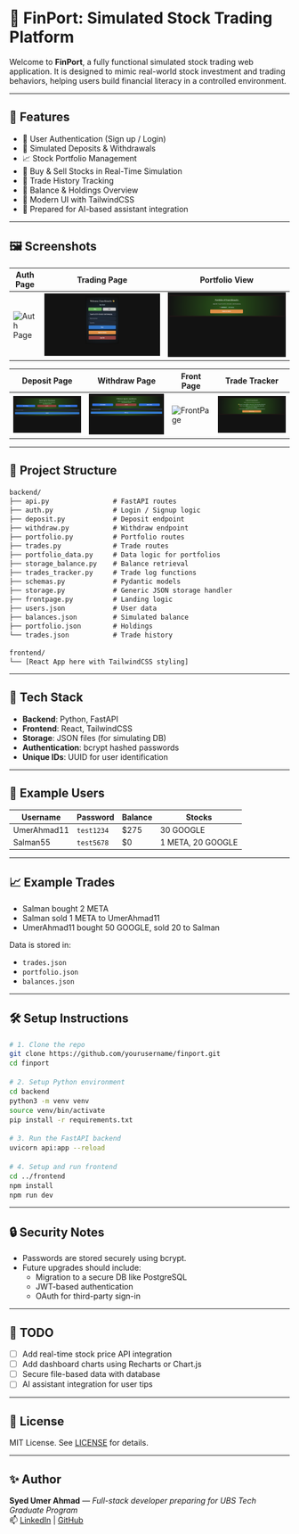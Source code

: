 
# 💼 FinPort: Simulated Stock Trading Platform

Welcome to **FinPort**, a fully functional simulated stock trading web application. It is designed to mimic real-world stock investment and trading behaviors, helping users build financial literacy in a controlled environment.

---

## 🚀 Features

- 🔐 User Authentication (Sign up / Login)
- 💸 Simulated Deposits & Withdrawals
- 📈 Stock Portfolio Management
- 🛒 Buy & Sell Stocks in Real-Time Simulation
- 📜 Trade History Tracking
- 💼 Balance & Holdings Overview
- 🎨 Modern UI with TailwindCSS
- 🧠 Prepared for AI-based assistant integration

---

## 🖼️ Screenshots

| Auth Page | Trading Page | Portfolio View |
|----------|--------------|----------------|
| ![Auth Page](assets/screenshots/Logi.png) | ![Trading](assets/screenshots/Trading-Buy.png) | ![Portfolio](assets/screenshots/Portfolio.png) |

| Deposit Page | Withdraw Page | Front Page | Trade Tracker |
|--------------|---------------|-------------|----------------|
| ![Deposit](assets/screenshots/Deposit.png) | ![Withdraw](assets/screenshots/Withdraw.png) | ![FrontPage](assets/screenshots/FrotPage.png) | ![Trade Tracker](assets/screenshots/TradesTracker.png) |

---

## 📂 Project Structure

```
backend/
├── api.py                # FastAPI routes
├── auth.py               # Login / Signup logic
├── deposit.py            # Deposit endpoint
├── withdraw.py           # Withdraw endpoint
├── portfolio.py          # Portfolio routes
├── trades.py             # Trade routes
├── portfolio_data.py     # Data logic for portfolios
├── storage_balance.py    # Balance retrieval
├── trades_tracker.py     # Trade log functions
├── schemas.py            # Pydantic models
├── storage.py            # Generic JSON storage handler
├── frontpage.py          # Landing logic
├── users.json            # User data
├── balances.json         # Simulated balance
├── portfolio.json        # Holdings
└── trades.json           # Trade history

frontend/
└── [React App here with TailwindCSS styling]
```

---

## 🔧 Tech Stack

- **Backend**: Python, FastAPI
- **Frontend**: React, TailwindCSS
- **Storage**: JSON files (for simulating DB)
- **Authentication**: bcrypt hashed passwords
- **Unique IDs**: UUID for user identification

---

## 🧪 Example Users

| Username    | Password     | Balance | Stocks      |
|-------------|--------------|---------|-------------|
| UmerAhmad11 | `test1234`   | $275    | 30 GOOGLE   |
| Salman55    | `test5678`   | $0      | 1 META, 20 GOOGLE |

---

## 📈 Example Trades

- Salman bought 2 META
- Salman sold 1 META to UmerAhmad11
- UmerAhmad11 bought 50 GOOGLE, sold 20 to Salman

Data is stored in:
- `trades.json`
- `portfolio.json`
- `balances.json`

---

## 🛠️ Setup Instructions

```bash
# 1. Clone the repo
git clone https://github.com/yourusername/finport.git
cd finport

# 2. Setup Python environment
cd backend
python3 -m venv venv
source venv/bin/activate
pip install -r requirements.txt

# 3. Run the FastAPI backend
uvicorn api:app --reload

# 4. Setup and run frontend
cd ../frontend
npm install
npm run dev
```

---

## 🔒 Security Notes

- Passwords are stored securely using bcrypt.
- Future upgrades should include:
  - Migration to a secure DB like PostgreSQL
  - JWT-based authentication
  - OAuth for third-party sign-in

---

## 📌 TODO

- [ ] Add real-time stock price API integration
- [ ] Add dashboard charts using Recharts or Chart.js
- [ ] Secure file-based data with database
- [ ] AI assistant integration for user tips

---

## 📃 License

MIT License. See [LICENSE](LICENSE) for details.

---

## ✨ Author

**Syed Umer Ahmad** — *Full-stack developer preparing for UBS Tech Graduate Program*  
📫 [LinkedIn](https://linkedin.com/in/your-profile) | [GitHub](https://github.com/yourusername)
